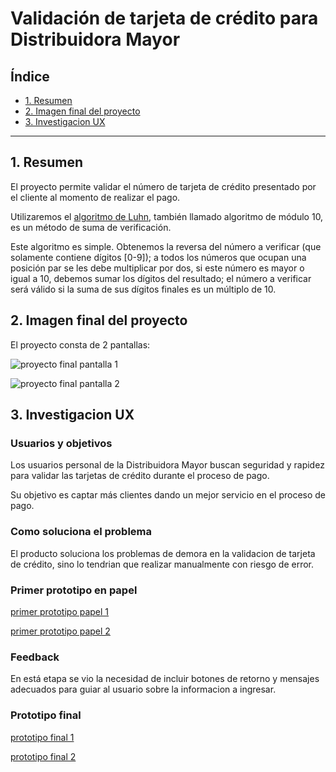 # Validación de tarjeta de crédito para Distribuidora Mayor

## Índice

* [1. Resumen](#1-Resumen)
* [2. Imagen final del proyecto](#2-imagen-final-del-proyecto)
* [3. Investigacion UX](#3-investigacion-ux)


***

## 1. Resumen

El proyecto permite validar el número de tarjeta de crédito presentado por 
el cliente al momento de realizar el pago.

Utilizaremos el [algoritmo de Luhn](https://es.wikipedia.org/wiki/Algoritmo_de_Luhn),
también llamado algoritmo de módulo 10, es un método de suma de verificación.

Este algoritmo es simple. Obtenemos la reversa del número a verificar (que
solamente contiene dígitos [0-9]); a todos los números que ocupan una posición
par se les debe multiplicar por dos, si este número es mayor o igual a 10,
debemos sumar los dígitos del resultado; el número a verificar será válido si
la suma de sus dígitos finales es un múltiplo de 10.

## 2. Imagen final del proyecto

El proyecto consta de 2 pantallas:

![proyecto final pantalla 1](https://photos.app.goo.gl/N26J6vkV9YST3wiU6)

![proyecto final pantalla 2](https://photos.app.goo.gl/6TvQMLkc4csKQ7J66)

## 3. Investigacion UX

### Usuarios y objetivos

Los usuarios personal de la Distribuidora Mayor buscan seguridad y rapidez
para validar las tarjetas de crédito durante el proceso de pago.

Su objetivo es captar más clientes dando un mejor servicio en el proceso de pago.

### Como soluciona el problema

El producto soluciona los problemas de demora en la validacion de tarjeta de 
crédito, sino lo tendrian que realizar manualmente con riesgo de error. 

### Primer prototipo en papel

[primer prototipo papel 1](https://photos.google.com/album/AF1QipNUxHU_5K25t_vcbG9wApaRYzxArWe2TEHxUw96/photo/AF1QipM__fqSml6np4s01Dvxq-Z8XD4uY_yV9D0i9-Op)

[primer prototipo papel 2](https://photos.google.com/album/AF1QipNUxHU_5K25t_vcbG9wApaRYzxArWe2TEHxUw96/photo/AF1QipOfHWxyhPehh2QG8cFSal1Fv4Zafa08b3fcoI4P)

### Feedback

En está etapa se vio la necesidad de incluir botones de retorno y mensajes 
adecuados para guiar al usuario sobre la informacion a ingresar.

### Prototipo final

[prototipo final 1](https://photos.google.com/album/AF1QipNnD64sOLVopaYmKab4NjwL5ouHQZKfhnOVMAvs/photo/AF1QipOHL1tn0rL_LqNLj5ajexSuEO90U8X2vbz7em3Q)

[prototipo final 2](https://photos.google.com/album/AF1QipNnD64sOLVopaYmKab4NjwL5ouHQZKfhnOVMAvs/photo/AF1QipPmEtUUo2WTmXcp_WAUHE60gMfv2UTDbY4RdQzu)

